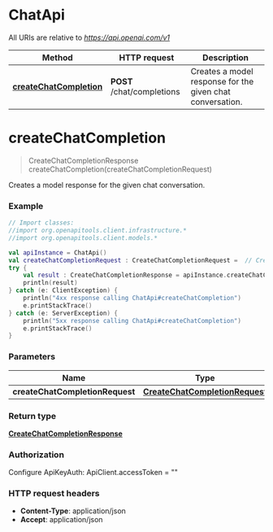 # ChatApi

All URIs are relative to *https://api.openai.com/v1*

| Method | HTTP request | Description |
| ------------- | ------------- | ------------- |
| [**createChatCompletion**](ChatApi.md#createChatCompletion) | **POST** /chat/completions | Creates a model response for the given chat conversation. |


<a id="createChatCompletion"></a>
# **createChatCompletion**
> CreateChatCompletionResponse createChatCompletion(createChatCompletionRequest)

Creates a model response for the given chat conversation.

### Example
```kotlin
// Import classes:
//import org.openapitools.client.infrastructure.*
//import org.openapitools.client.models.*

val apiInstance = ChatApi()
val createChatCompletionRequest : CreateChatCompletionRequest =  // CreateChatCompletionRequest | 
try {
    val result : CreateChatCompletionResponse = apiInstance.createChatCompletion(createChatCompletionRequest)
    println(result)
} catch (e: ClientException) {
    println("4xx response calling ChatApi#createChatCompletion")
    e.printStackTrace()
} catch (e: ServerException) {
    println("5xx response calling ChatApi#createChatCompletion")
    e.printStackTrace()
}
```

### Parameters
| Name | Type | Description  | Notes |
| ------------- | ------------- | ------------- | ------------- |
| **createChatCompletionRequest** | [**CreateChatCompletionRequest**](CreateChatCompletionRequest.md)|  | |

### Return type

[**CreateChatCompletionResponse**](CreateChatCompletionResponse.md)

### Authorization


Configure ApiKeyAuth:
    ApiClient.accessToken = ""

### HTTP request headers

 - **Content-Type**: application/json
 - **Accept**: application/json

